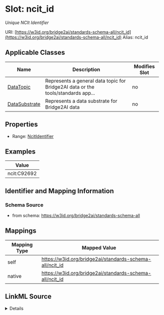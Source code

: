 

# Slot: ncit_id 


_Unique NCIt Identifier_





URI: [https://w3id.org/bridge2ai/standards-schema-all/ncit_id](https://w3id.org/bridge2ai/standards-schema-all/ncit_id)
Alias: ncit_id

<!-- no inheritance hierarchy -->





## Applicable Classes

| Name | Description | Modifies Slot |
| --- | --- | --- |
| [DataTopic](DataTopic.md) | Represents a general data topic for Bridge2AI data or the tools/standards app... |  no  |
| [DataSubstrate](DataSubstrate.md) | Represents a data substrate for Bridge2AI data |  no  |







## Properties

* Range: [NcitIdentifier](NcitIdentifier.md)






## Examples

| Value |
| --- |
| ncit:C92692 |

## Identifier and Mapping Information







### Schema Source


* from schema: https://w3id.org/bridge2ai/standards-schema-all




## Mappings

| Mapping Type | Mapped Value |
| ---  | ---  |
| self | https://w3id.org/bridge2ai/standards-schema-all/ncit_id |
| native | https://w3id.org/bridge2ai/standards-schema-all/ncit_id |




## LinkML Source

<details>
```yaml
name: ncit_id
description: Unique NCIt Identifier
examples:
- value: ncit:C92692
from_schema: https://w3id.org/bridge2ai/standards-schema-all
rank: 1000
values_from:
- ncit
alias: ncit_id
domain_of:
- DataSubstrate
- DataTopic
range: ncit_identifier

```
</details>